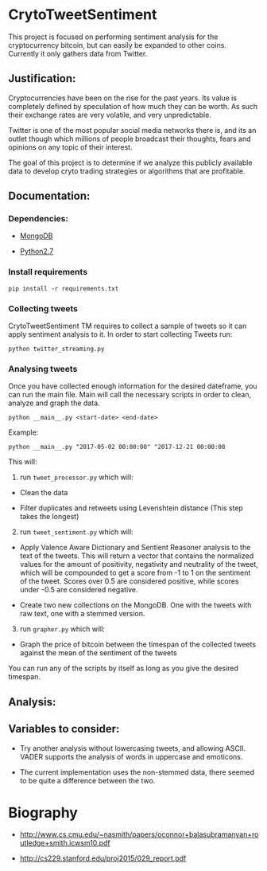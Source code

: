 # CrytoTweetSentiment

This project is focused on performing sentiment analysis for the cryptocurrency bitcoin, but can easily be expanded to other coins. Currently it only gathers data from Twitter.

## Justification:

Cryptocurrencies have been on the rise for the past years. Its value is completely defined by speculation of how much they can be worth. As such their exchange rates are very volatile, and very unpredictable.

Twitter is one of the most popular social media networks there is, and its an outlet though which millions of people broadcast their thoughts, fears and opinions on any topic of their interest.

The goal of this project is to determine if we analyze this publicly available data to develop cryto trading strategies or algorithms that are profitable.

## Documentation:

### Dependencies:

* [MongoDB](https://docs.mongodb.com/manual/installation/)

* [Python2.7](https://www.python.org/downloads/)


### Install requirements
`pip install -r requirements.txt`

### Collecting tweets

CrytoTweetSentiment TM requires to collect a sample of tweets so it can apply sentiment analysis to it. In order to start collecting Tweets run:

`python twitter_streaming.py`

### Analysing tweets

Once you have collected enough information for the desired dateframe, you can run the main file. Main will call the necessary scripts in order to clean, analyze and graph the data.

`python __main__.py <start-date> <end-date>`

Example:

`python __main__.py "2017-05-02 00:00:00" "2017-12-21 00:00:00`

This will:

1. run `tweet_processor.py` which will:

* Clean the data

* Filter duplicates and retweets using Levenshtein distance (This step takes the longest)

2. run `tweet_sentiment.py` which will:

* Apply Valence Aware Dictionary and Sentient Reasoner analysis to the text of the tweets. This will return a vector that contains the normalized values for the amount of positivity, negativity and neutrality of the tweet, which will be compounded to get a score from -1 to 1 on the sentiment of the tweet. Scores over 0.5 are considered positive, while scores under -0.5 are considered negative.

* Create two new collections on the MongoDB. One with the tweets with raw text, one with a stemmed version.

3. run `grapher.py` which will:

* Graph the price of bitcoin between the timespan of the collected tweets against the mean of the sentiment of the tweets

You can run any of the scripts by itself as long as you give the desired timespan.

## Analysis:

## Variables to consider:

* Try another analysis without lowercasing tweets, and allowing ASCII. VADER supports the analysis of words in uppercase and emoticons.

* The current implementation uses the non-stemmed data, there seemed to be quite a difference between the two.

# Biography

* http://www.cs.cmu.edu/~nasmith/papers/oconnor+balasubramanyan+routledge+smith.icwsm10.pdf

* http://cs229.stanford.edu/proj2015/029_report.pdf
